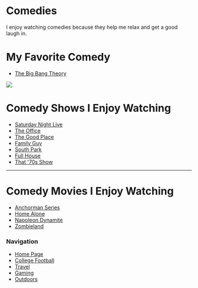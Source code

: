 # Comedies
I enjoy watching comedies because they help me relax and get a good laugh in.
# My Favorite Comedy 
- [The Big Bang Theory](https://en.wikipedia.org/wiki/The_Big_Bang_Theory)

![](https://images-na.ssl-images-amazon.com/images/I/71t2uF6PnqL._SX425_.jpg)

# Comedy Shows I Enjoy Watching
- [Saturday Night Live](https://www.nbc.com/saturday-night-live)
- [The Office](https://www.nbc.com/the-office)
- [The Good Place](https://www.nbc.com/the-good-place)
- [Family Guy](https://en.wikipedia.org/wiki/Family_Guy)
- [South Park](https://en.wikipedia.org/wiki/South_Park)
- [Full House](https://en.wikipedia.org/wiki/Full_House)
- [That '70s Show](https://en.wikipedia.org/wiki/That_%2770s_Show)

---
# Comedy Movies I Enjoy Watching
- [Anchorman Series](https://en.wikipedia.org/wiki/Anchorman:_The_Legend_of_Ron_Burgundy)
- [Home Alone](https://en.wikipedia.org/wiki/Home_Alone)
- [Napoleon Dynamite](https://en.wikipedia.org/wiki/Napoleon_Dynamite)
- [Zombieland](https://en.wikipedia.org/wiki/Zombieland)

### Navigation
- [Home Page](https://noahkirsch20.github.io/FinalProject/)
- [College Football](https://noahkirsch20.github.io/College-Football/)
- [Travel](https://noahkirsch20.github.io/States/)
- [Gaming](https://noahkirsch20.github.io/Gaming/)
- [Outdoors](https://noahkirsch20.github.io/Outdoor/)
